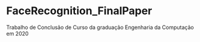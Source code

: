 # FaceRecognition_FinalPaper
Trabalho de Conclusão de Curso da graduação Engenharia da Computação em 2020
